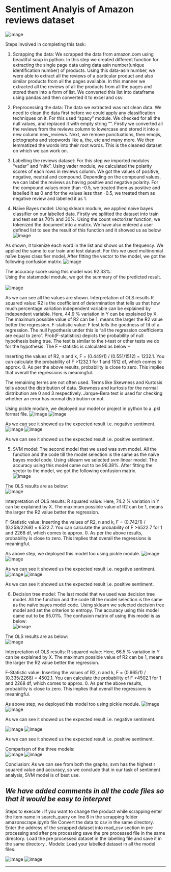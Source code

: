 # Sentiment Analyis of Amazon reviews dataset
		
 ![image](https://user-images.githubusercontent.com/80514865/189485510-8773d14d-2f14-4a48-917e-505bca6f1d8e.png)

Steps involved in completing this task:
1.	Scrapping the data: We scrapped the data from amazon.com using beautiful soup in python. In this step we created different function for extracting the single page data using data asin number(unique identification number) of products. Using this data-asin number, we were able to extract all the reviews of a particular product and also similar products from all the pages available. In this manner we extracted all the reviews of all the products from all the pages and stored them into a form of list. We converted this list into dataframe using pandas and then converted it to excel and csv.

2.	Preprocessing the data: The data we extracted was not clean data. We need to clean the data first before we could apply any classification techniques on it. For this used “spacy” module. We checked for all the null values, and replaced it with empty string “”. Firstly we converted all the reviews from the reviews column to lowercase and stored it into a new column new_reviews. Next, we remove punctuations, then emojis, pictographs and stopwords like a, the, etc and many more. We then lemmatized the words into their root words. This is the cleaned dataset on which we can work on.


3.	Labelling the reviews dataset: For this step we imported modules “vader” and “nltk”. Using vader module, we calculated the polarity scores of each rows in reviews column. We got the values of positive, negative, neutral and compound. Depending on the compound values, we can label the reviews as having positive and negative polarity. For the compound values more than -0.5, we treated them as positive and labelled it as 0 and for the values less than -0.5, we treated them as negative review and labelled it as 1.

4.	Naïve Bayes model: Using sklearn module, we applied naïve bayes classifier on our labelled data. Firstly we splitted the dataset into train and test set as 70% and 30%. Using the count vectorizer function, we tokenized the document into a matrix. We have also entered a user defined list to see the result of this function and it showed us as below 
 ![image](https://user-images.githubusercontent.com/80514865/189485521-af58922b-0cab-4611-b07d-8da3893724ed.png)


As shown, it tokenize each word in the list and shows us the frequency. We applied the same to our train and test dataset.
For this we used multinomial naïve bayes classifier model. After fitting the vector to the model, we got the following confusion matrix. 
 ![image](https://user-images.githubusercontent.com/80514865/189485530-7c8d34dc-fcf2-4f84-be2c-ecab57432942.png)

The accuracy score using this model was 92.33%. <br/>
Using the statsmodel module, we got the summary of the predicted result.<br/>  
![image](https://user-images.githubusercontent.com/80514865/189485544-5d8ce065-aae5-4726-9fc1-00c37263305d.png)

As we can see all the values are shown. 
Interpretation of OLS results
R squared value:
R2 is the coefficient of determination that tells us that how much percentage variation independent variable can be explained by independent variable. Here, 44.9 % variation in Y can be explained by X. The maximum possible value of R2 can be 1, means the larger the R2 value better the regression.
F-statistic value:
F test tells the goodness of fit of a regression. 
The null hypothesis under this is “all the regression coefficients are equal to zero”. Prob(F-statistics) depicts the probability of null hypothesis being true. 
The test is similar to the t-test or other tests we do for the hypothesis. The F – statistic is calculated as below –   
 
Inserting the values of R2, n and k, F = (0.449/1) / (0.551/1512) = 1232.1.
You can calculate the probability of F >1232.1 for 1 and 1512 df, which comes to approx. 0. As per the above results, probability is close to zero. This implies that overall the regressions is meaningful.

The remaining terms are not often used. Terms like Skewness and Kurtosis tells about the distribution of data. Skewness and kurtosis for the normal distribution are 0 and 3 respectively. Jarque-Bera test is used for checking whether an error has normal distribution or not.

Using pickle module, we deployed our model or project in python to a .pkl format file.
![image](https://user-images.githubusercontent.com/80514865/189485566-5dfe730e-cb08-438b-9541-a39a6bf33437.png)
![image](https://user-images.githubusercontent.com/80514865/189485571-e0660358-8dbd-4b0b-a08f-66e90e13b769.png)


 
 
As we can see it showed us the expected result i.e. negative sentiment. 
 ![image](https://user-images.githubusercontent.com/80514865/189485573-630388a2-b153-4808-863e-92454216e401.png)
![image](https://user-images.githubusercontent.com/80514865/189485580-ad4d30c5-9ce0-4d53-9c99-29c0144a3b31.png)

 
As we can see it showed us the expected result i.e. positive sentiment. 


5.	SVM model: The second model that we used was svm model. All the function and the code till the model selection is the same as the naïve bayes model code. Using sklearn we selected svm linear model. The accuracy using this model came out to be 96.38%. 
After fitting the vector to the model, we got the following confusion matrix. <br/>
 ![image](https://user-images.githubusercontent.com/80514865/189485591-9eb2d1b1-19f0-4fb0-bd1c-4a408710ca06.png)






The OLS results are as below: <br/>
 ![image](https://user-images.githubusercontent.com/80514865/189485620-17f865df-181a-4ef6-8ed8-d11aed4052a6.png)

Interpretation of OLS results:
R squared value: Here, 74.2 % variation in Y can be explained by X. The maximum possible value of R2 can be 1, means the larger the R2 value better the regression.

F-Statistic value: Inserting the values of R2, n and k, F = (0.742/1) / (0.258/2268) = 6522.7.
You can calculate the probability of F >6522.7 for 1 and 2268 df, which comes to approx. 0. As per the above results, probability is close to zero. This implies that overall the regressions is meaningful.

As above step, we deployed this model too using pickle module.
![image](https://user-images.githubusercontent.com/80514865/189485626-3d5161ec-2877-4d4f-aed5-ea5d8df46371.png)
![image](https://user-images.githubusercontent.com/80514865/189485632-bdcfa63e-db4d-41c2-8bef-1b685316012e.png)

 
 
As we can see it showed us the expected result i.e. negative sentiment. 
![image](https://user-images.githubusercontent.com/80514865/189485637-c3f37d0a-2b3c-4ebb-a6aa-ab567f54e647.png)
![image](https://user-images.githubusercontent.com/80514865/189485640-75254d52-a4e2-4cdf-8555-d0523414f56e.png)

 
 
As we can see it showed us the expected result i.e. positive sentiment. 

6.	Decision tree model: The last model that we used was decision tree model. All the function and the code till the model selection is the same as the naïve bayes model code. Using sklearn we selected decision tree model and set the criterion to entropy. The accuracy using this model came out to be 95.01%. 
The confusion matrix of using this model is as below:<br/>
 ![image](https://user-images.githubusercontent.com/80514865/189485645-ca63f582-bed5-4300-9d42-0b341a3da50a.png)

The OLS results are as below:<br/>
 ![image](https://user-images.githubusercontent.com/80514865/189485649-7429ae33-edca-434e-baa4-045ea6c033f1.png)

Interpretation of OLS results:
R squared value: Here, 66.5 % variation in Y can be explained by X. The maximum possible value of R2 can be 1, means the larger the R2 value better the regression.

F-Statistic value: Inserting the values of R2, n and k, F = (0.665/1) / (0.335/2268) = 4502.1.
You can calculate the probability of F >4502.1 for 1 and 2268 df, which comes to approx. 0. As per the above results, probability is close to zero. This implies that overall the regressions is meaningful.

As above step, we deployed this model too using pickle module.
![image](https://user-images.githubusercontent.com/80514865/189485653-65caeec3-ad3f-4b7f-be9a-0624f906b428.png)
![image](https://user-images.githubusercontent.com/80514865/189485662-08302a60-83bb-4380-8a33-da9ba6b96e1b.png)

 
As we can see it showed us the expected result i.e. negative sentiment. 

 ![image](https://user-images.githubusercontent.com/80514865/189485664-ebefb89a-2568-435f-9cd5-4d69e9a12582.png)
![image](https://user-images.githubusercontent.com/80514865/189485667-70c600c4-517a-41ad-bec4-abf4be51d1b5.png)


 
As we can see it showed us the expected result i.e. positive sentiment. 






Comparison of the three models:<br/>
 ![image](https://user-images.githubusercontent.com/80514865/189485672-b9611c2c-e1e2-47b6-8370-f5efb8af7609.png)
![image](https://user-images.githubusercontent.com/80514865/189485679-ef0a7c55-3ed8-4fdd-94f9-391353d66ebc.png)


 

Conclusion: As we can see from both the graphs, svm has the highest r squared value and accuracy, so we conclude that in our task of sentiment analysis, SVM model is of best use.

*We have added comments in all the code files so that it would be easy to interpret*
----------------------------------------------------------------------------------------------------------------------------------------------------------------------
Steps to execute :
If you want to change the product while scrapping enter the item name in search_query on line 8 in the scrapping folder amazonscrape.ipynb file
Convert the data to csv in the same directory.
Enter the address of the scrapped dataset into read_csv section in pre processing and after pre processing save the pre processed file in the same directory.
Load the pre processed dataset in the labelling file and save it in the same directory .
Models: Load your labelled dataset in all the model files. 

![image](https://user-images.githubusercontent.com/82643868/189821541-c960481c-3aea-47da-a046-725be274ea15.png)
![image](https://user-images.githubusercontent.com/82643868/189821755-42d55edc-f3d3-4fad-9b94-612dd692348d.png)

----------------------------------------------------------------------------------------------------------------------------------------------------------------------
